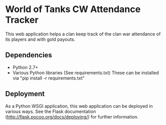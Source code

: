 World of Tanks CW Attendance Tracker
====================================

This web application helps a clan keep track of the clan war
attendance of its players and with gold payouts.

Dependencies
------------

* Python 2.7+
* Various Python libraries (See requirements.txt)
  These can be installed via "pip install -r requirements.txt"

Deployment
----------

As a Python WSGI application, this web application
can be deployed in various ways.
See the Flask documentation (http://flask.pocoo.org/docs/deploying/)
for further information.
